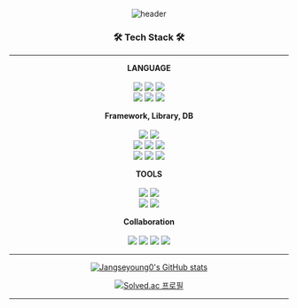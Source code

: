 
<div align="center">
  
  ![header](https://capsule-render.vercel.app/api?type=soft&color=auto&height=180&section=header&text=Jangseyoung0%20&fontSize=50)
  

  <h3>🛠️ Tech Stack 🛠️</h3>
  <hr/>

  <strong>LANGUAGE</strong>
  <br/><br/>
  <img src="https://img.shields.io/badge/C-A8B9CC?style=for-the-badge&logo=C&logoColor=white"/>
  <img src="https://img.shields.io/badge/Python-3776AB?style=for-the-badge&logo=Python&logoColor=white"/>
  <img src="https://img.shields.io/badge/java-007396?style=for-the-badge&logo=java&logoColor=white"/>
  <br/>
  <img src="https://img.shields.io/badge/html5-E34F26?style=for-the-badge&logo=html5&logoColor=white"> 
  <img src="https://img.shields.io/badge/css-1572B6?style=for-the-badge&logo=css3&logoColor=white"> 
  <img src="https://img.shields.io/badge/JavaScript-F7DF1E?style=for-the-badge&logo=javascript&logoColor=black"/>
  <br/>

  <strong>Framework, Library, DB</strong>
  <br/><br/>
  <img src="https://img.shields.io/badge/Spring-6DB33F?style=for-the-badge&logo=Spring&logoColor=white">
  <img src="https://img.shields.io/badge/springboot-6DB33F?style=for-the-badge&logo=springboot&logoColor=white">
  <br/> 
  <img src="https://img.shields.io/badge/React-61DAFB?style=for-the-badge&logo=React&logoColor=white">
  <img src="https://img.shields.io/badge/JQuery-7F52FF?style=for-the-badge&logo=JQuery&logoColor=white"/>
  <img src="https://img.shields.io/badge/apache tomcat-F8DC75?style=for-the-badge&logo=apachetomcat&logoColor=white">
  <br/>
  <img src="https://img.shields.io/badge/MySQL-4479A1?style=for-the-badge&logo=MySQL&logoColor=white"/>
  <img src="https://img.shields.io/badge/mariaDB-003545?style=for-the-badge&logo=mariaDB&logoColor=white">
  <img src="https://img.shields.io/badge/oracle-F80000?style=for-the-badge&logo=oracle&logoColor=white"> 
  <br/>

  <strong>TOOLS</strong>
  <br/><br/>
  <img src="https://img.shields.io/badge/VSCode-007ACC?style=for-the-badge&logo=VisualStudioCode&logoColor=white"/>
  <img src="https://img.shields.io/badge/VS-5C2D91?style=for-the-badge&logo=VisualStudio&logoColor=white"/>
  <br/>
  <img src="https://img.shields.io/badge/Figma-F24E1E?style=for-the-badge&logo=Figma&logoColor=white"/>
  <img src="https://img.shields.io/badge/AndroidStudio-3DDC84?style=for-the-badge&logo=AndroidStudio&logoColor=white"/>
  <br/>
  
  <strong>Collaboration</strong>
  <br/><br/>
  <img src="https://img.shields.io/badge/git-F05032?style=for-the-badge&logo=git&logoColor=white">
  <img src="https://img.shields.io/badge/github-181717?style=for-the-badge&logo=github&logoColor=white">
  <img src="https://img.shields.io/badge/Slack-4A154B?style=for-the-badge&logo=Slack&logoColor=white">
  <img src="https://img.shields.io/badge/Notion-000000?style=for-the-badge&logo=notion&logoColor=white">
  
  <hr/>
  
  [![Jangseyoung0's GitHub stats](https://github-readme-stats.vercel.app/api?username=Jangseyoung0&show_icons=true&theme=dracula)](https://github.com/anuraghazra/github-readme-stats)  
  
  [![Solved.ac 프로필](http://mazassumnida.wtf/api/v2/generate_badge?boj=seyjang)](https://solved.ac/seyjang)  

  <hr/>
  
  

  
</div>


<!--
**Jangseyoung0/Jangseyoung0** is a ✨ _special_ ✨ repository because its `README.md` (this file) appears on your GitHub profile.

Here are some ideas to get you started:

- 🔭 I’m currently working on ...
- 🌱 I’m currently learning ...
- 👯 I’m looking to collaborate on ...
- 🤔 I’m looking for help with ...
- 💬 Ask me about ...
- 📫 How to reach me: ...
- 😄 Pronouns: ...
- ⚡ Fun fact: ...
-->
